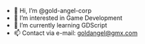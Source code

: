 - 👋 Hi, I’m @gold-angel-corp
- 👀 I’m interested in Game Development
- 🌱 I’m currently learning GDScript
- 📫 Contact via e-mail: goldangel@gmx.com

<!---
gold-angel-corp/gold-angel-corp is a ✨ special ✨ repository because its `README.md` (this file) appears on your GitHub profile.
You can click the Preview link to take a look at your changes.
--->
